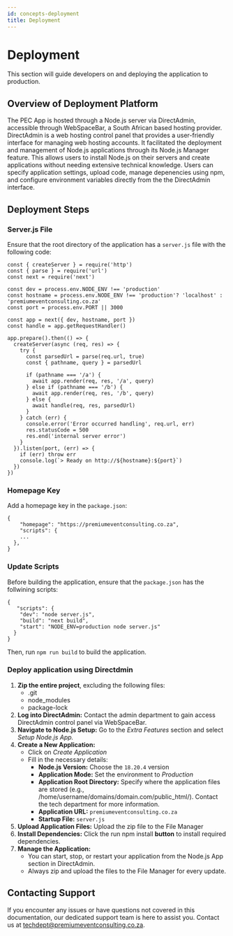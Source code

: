 ```yaml
---
id: concepts-deployment
title: Deployment
---
```

# Deployment

This section will guide developers on and deploying the application to production.

## Overview of Deployment Platform

The PEC App is hosted through a Node.js server via DirectAdmin, accessible through WebSpaceBar, a South African based hosting provider. DirectAdmin is a web hosting control panel that provides a user-friendly interface for managing web hosting accounts. It facilitated the deployment and management of Node.js applications through its Node.js Manager feature. This allows users to install Node.js on their servers and create applications without needing extensive technical knowledge. Users can specify application settings, upload code, manage depenencies using npm, and configure environment variables directly from the the DirectAdmin interface.

## Deployment Steps

### Server.js File

Ensure that the root directory of the application has a `server.js` file with the following code:

```
const { createServer } = require('http')
const { parse } = require('url')
const next = require('next')

const dev = process.env.NODE_ENV !== 'production'
const hostname = process.env.NODE_ENV !== 'production'? 'localhost' : 'premiumeventconsulting.co.za'
const port = process.env.PORT || 3000

const app = next({ dev, hostname, port })
const handle = app.getRequestHandler()

app.prepare().then(() => {
  createServer(async (req, res) => {
    try {
      const parsedUrl = parse(req.url, true)
      const { pathname, query } = parsedUrl

      if (pathname === '/a') {
        await app.render(req, res, '/a', query)
      } else if (pathname === '/b') {
        await app.render(req, res, '/b', query)
      } else {
        await handle(req, res, parsedUrl)
      }
    } catch (err) {
      console.error('Error occurred handling', req.url, err)
      res.statusCode = 500
      res.end('internal server error')
    }
  }).listen(port, (err) => {
    if (err) throw err
    console.log(`> Ready on http://${hostname}:${port}`)
  })
})
```

### Homepage Key

Add a homepage key in the `package.json`:

```
{
    "homepage": "https://premiumeventconsulting.co.za",
    "scripts": {
    ...
  },
}
```

### Update Scripts

Before building the application, ensure that the `package.json` has the follwining scripts:

```
{
   "scripts": {
    "dev": "node server.js",
    "build": "next build",
    "start": "NODE_ENV=production node server.js"
  }
}
```

Then, run `npm run build` to build the application.

### Deploy application using Directdmin

1.  **Zip the entire project**, excluding the following files:
    *   .git
    *   node\_modules
    *   package-lock
2.  **Log into DirectAdmin:** Contact the admin department to gain access DirectAdmin control panel via WebSpaceBar.
3.  **Navigate to Node.js Setup:** Go to the _Extra Features_ section and select _Setup Node.js App._
4.  **Create a New Application:**
    *   Click on _Create Application_
    *   Fill in the necessary details:
        *   **Node.js Version:** Choose the `18.20.4` version
        *   **Application Mode:** Set the environment to _Production_
        *   **Application Root Directory:** Specify where the application files are stored (e.g., /home/username/domains/domain.com/public\_html/). Contact the tech department for more information.
        *   **Application URL:** `premiumeventconsulting.co.za`
        *   **Startup File:** `server.js`
5.  **Upload Application Files:** Upload the zip file to the File Manager
6.  **Install Dependencies:** Click the run npm install **button** to install required dependencies.
7.  **Manage the Application:**
    *   You can start, stop, or restart your application from the Node.js App section in DirectAdmin.
    *   Always zip and upload the files to the File Manager for every update.

## Contacting Support

If you encounter any issues or have questions not covered in this documentation, our dedicated support team is here to assist you. Contact us at [techdept@premiumeventconsulting.co.za](mailto:techdept@premiumeventconsulting.co.za).